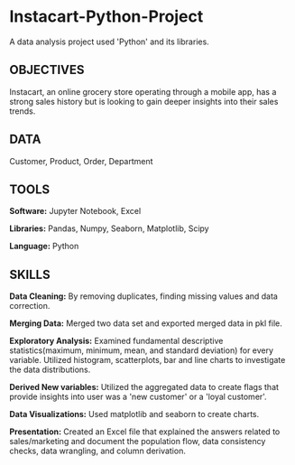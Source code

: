 # Instacart-Python-Project
A data analysis project used 'Python' and its libraries.

## OBJECTIVES
Instacart, an online grocery store operating through a mobile app, has a strong sales history but is looking to gain deeper insights into their sales trends.

## DATA 
Customer, Product, Order, Department

## TOOLS
**Software:** Jupyter Notebook, Excel

**Libraries:** Pandas, Numpy, Seaborn, Matplotlib, Scipy

**Language:** Python

## SKILLS
**Data Cleaning:** By removing duplicates, finding missing values and data correction.

**Merging Data:** Merged two data set and exported merged data in pkl file.

**Exploratory Analysis:** Examined fundamental descriptive statistics(maximum, minimum, mean, and standard
deviation) for every variable. Utilized histogram, scatterplots, bar and line charts
to investigate the data distributions.

**Derived New variables:** Utilized the aggregated data to create flags that provide
insights into user was a 'new customer' or a 'loyal customer'.

**Data Visualizations:** Used matplotlib and seaborn to create charts.

**Presentation:** Created an Excel file that explained the answers related to sales/marketing
and document the population flow, data consistency checks, data wrangling, and column derivation.
